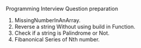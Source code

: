 Programming Interview Question preparation
1. MissingNumberInAnArray.
2. Reverse a string Without using build in Function.
3. Check if a string is Palindrome or Not.
4. Fibanonical Series of Nth number.
